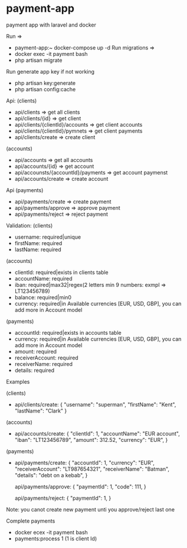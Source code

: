 # payment-app
payment app with laravel and docker

Run => 
* payment-app:~ docker-compose up -d
Run migrations => 
* docker exec -it payment bash
* php artisan migrate
      
Run generate app key if not working
* php artisan key:generate
* php artisan config:cache

Api:
(clients)
* api/clients => get all clients
* api/clients/{id} => get client
* api/clients/{clientId}/accounts => get client accounts
* api/clients/{clientId}/pymnets => get client payments
* api/clients/create => create client

(accounts)
* api/accounts => get all accounts
* api/accounts/{id} => get account
* api/accounsts/{accountId}/payments => get account paymenst
* api/accounts/create => create account

Api (payments)
* api/payments/create => create payment
* api/payments/approve => approve payment
* api/payments/reject => reject payment


Validation:
(clients)
* username: required|unique
* firstName: required
* lastName: required
    
(accounts)
* clientId: required|exists in clients table
* accountName: required
* iban: required|max32|regex(2 letters min 9 numbers: exmpl => LT123456789)
* balance: required|min0
* currency: required|in Available currencies [EUR, USD, GBP], you can add more in Account model
 
(payments)
* accountId: required|exists in accounts table
* currency: required|in Available currencies [EUR, USD, GBP], you can add more in Account model
* amount: required
* receiverAccount: required
* receiverName: required
* details: required
  
Examples

(clients)
* api/clients/create: {
      "username": "superman",
      "firstName": "Kent",
      "lastName": "Clark"
     }
    
(accounts)
* api/accounts/create: {
      "clientId": 1,
      "accountName": "EUR account",
      "iban": "LT123456789",
      "amount": 312.52,
      "currency": "EUR",
}
    
(payments)
* api/payments/create: {
      "accountId": 1,
      "currency": "EUR",
      "receiverAccount": "LT987654321",
      "receiverName": "Batman",
      "details": "debt on a kebab",
}  
    
    api/payments/approve: {
      "paymentId": 1,
      "code": 111,
    }  
    
    api/payments/reject: {
      "paymentId": 1,
    }  
    
 Note: you canot create new payment unti you approve/reject last one
 
Complete payments
* docker ecex -it payment bash
* payments:process 1 (1 is client Id)
  
